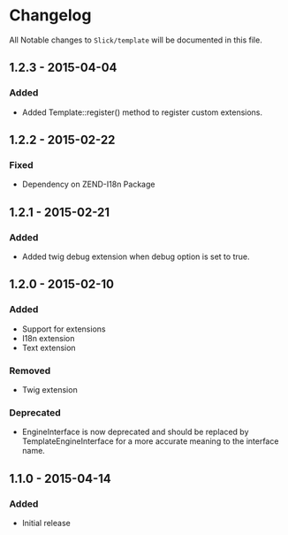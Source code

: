 # Changelog

All Notable changes to `Slick/template` will be documented in this file.

## 1.2.3 - 2015-04-04

### Added
- Added Template::register() method to register custom extensions.

## 1.2.2 - 2015-02-22

### Fixed
- Dependency on ZEND-I18n Package

## 1.2.1 - 2015-02-21

### Added
- Added twig debug extension when debug option is set to true.

## 1.2.0 - 2015-02-10

### Added
- Support for extensions
- I18n extension
- Text extension

### Removed
- Twig extension

### Deprecated
- EngineInterface is now deprecated and should be replaced by
  TemplateEngineInterface for a more accurate meaning to the interface name.


## 1.1.0 - 2015-04-14

### Added
- Initial release